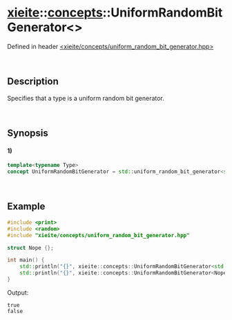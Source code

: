 # [xieite](../../xieite.md)\:\:[concepts](../../concepts.md)\:\:UniformRandomBitGenerator\<\>
Defined in header [<xieite/concepts/uniform_random_bit_generator.hpp>](../../../include/xieite/uniform_random_bit_generator.hpp)

&nbsp;

## Description
Specifies that a type is a uniform random bit generator.

&nbsp;

## Synopsis
#### 1)
```cpp
template<typename Type>
concept UniformRandomBitGenerator = std::uniform_random_bit_generator<std::remove_reference_t<Type>>;
```

&nbsp;

## Example
```cpp
#include <print>
#include <random>
#include "xieite/concepts/uniform_random_bit_generator.hpp"

struct Nope {};

int main() {
    std::println("{}", xieite::concepts::UniformRandomBitGenerator<std::mt19937>);
    std::println("{}", xieite::concepts::UniformRandomBitGenerator<Nope>);
}
```
Output:
```
true
false
```
